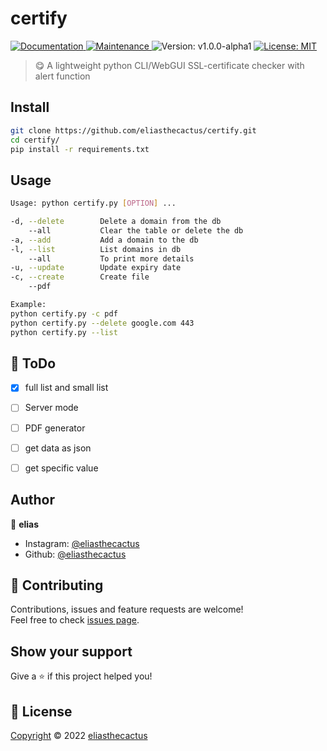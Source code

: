 
<h1 align="left">certify</h1>
<p>
  <a href="https://github.com/eliasthecactus/certify#readme" target="_blank">
    <img alt="Documentation" src="https://img.shields.io/badge/documentation-yes-brightgreen.svg" />
  </a>
  <a href="https://github.com/eliasthecactus/certify/graphs/commit-activity" target="_blank">
    <img alt="Maintenance" src="https://img.shields.io/badge/Maintained%3F-yes-green.svg" />
  </a>
  <img alt="Version: v1.0.0-alpha1" src="https://img.shields.io/badge/version-v1.0.0--alpha1-blue" />
  <a href="https://github.com/eliasthecactus/certify/blob/main/LICENSE" target="_blank">
    <img alt="License: MIT" src="https://img.shields.io/github/license/eliasthecactus/certify" />
  </a>
</p>

> 😋 A lightweight python CLI/WebGUI SSL-certificate checker with alert function

## Install
```sh
git clone https://github.com/eliasthecactus/certify.git
cd certify/
pip install -r requirements.txt
```

## Usage
```sh
Usage: python certify.py [OPTION] ...

-d, --delete        Delete a domain from the db
    --all           Clear the table or delete the db
-a, --add           Add a domain to the db
-l, --list          List domains in db
    --all           To print more details
-u, --update        Update expiry date
-c, --create        Create file
    --pdf

Example:
python certify.py -c pdf
python certify.py --delete google.com 443
python certify.py --list
```


## 📃 ToDo
- [x] full list and small list
- [ ] Server mode
- [ ] PDF generator
- [ ] get data as json
- [ ] get specific value


## Author
👤 **elias**
* Instagram: [@eliasthecactus](https://instagram.com/eliasthecactus)
* Github: [@eliasthecactus](https://github.com/eliasthecactus)


## 🤝 Contributing
Contributions, issues and feature requests are welcome!<br />Feel free to check [issues page](https://github.com/eliasthecactus/certify/issues).


## Show your support
Give a ⭐️ if this project helped you!


## 📝 License
[Copyright](https://github.com/eliasthecactus/certify/blob/main/LICENSE) © 2022 [eliasthecactus](https://github.com/eliasthecactus)
